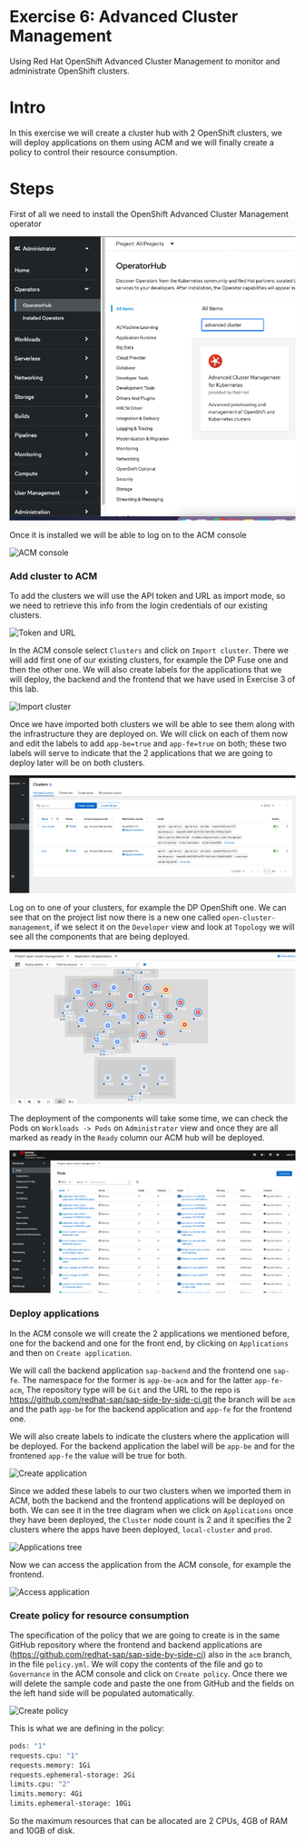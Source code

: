 # Exercise 6: Advanced Cluster Management

Using Red Hat OpenShift Advanced Cluster Management to monitor and administrate OpenShift clusters.

# Intro

In this exercise we will create a cluster hub with 2 OpenShift clusters, we will deploy applications on them using ACM and we will finally create a policy to control their resource consumption.

# Steps 

First of all we need to install the OpenShift Advanced Cluster Management operator

![ACM operator](images/acm-operator.png)

Once it is installed we will be able to log on to the ACM console

![ACM console](images/log-on-acm.gif)


### Add cluster to ACM

To add the clusters we will use the API token and URL as import mode, so we need to retrieve this info from the login credentials of our existing clusters.

![Token and URL](images/token&URL.gif)

In the ACM console select `Clusters` and click on `Import cluster`. There we will add first one of our existing clusters, for example the DP Fuse one and then the other one. We will also create labels for the applications that we will deploy, the backend and the frontend that we have used in Exercise 3 of this lab.

![Import cluster](images/import-cluster.gif)

Once we have imported both clusters we will be able to see them along with the infrastructure they are deployed on. We will click on each of them now and edit the labels to add `app-be=true` and `app-fe=true` on both; these two labels will serve to indicate that the 2 applications that we are going to deploy later will be on both clusters.

![Cluster list](images/cluster-list.png)

Log on to one of your clusters, for example the DP OpenShift one. We can see that on the project list now there is a new one called `open-cluster-management`, if we select it on the `Developer` view and look at `Topology` we will see all the components that are being deployed.

![ACM components](images/acm-components.png)

The deployment of the components will take some time, we can check the Pods on `Workloads -> Pods` on `Administrator` view and once they are all marked as ready in the `Ready` column our ACM hub will be deployed.

![ACM pods](images/pods.png)

### Deploy applications

In the ACM console we will create the 2 applications we mentioned before, one for the backend and one for the front end, by clicking on `Applications` and then on `Create application`. 

We will call the backend application `sap-backend` and the frontend one `sap-fe`. The namespace for the former is `app-be-acm` and for the latter `app-fe-acm`, The repository type will be `Git` and the URL to the repo is https://github.com/redhat-sap/sap-side-by-side-ci.git the branch will be `acm` and the path `app-be` for the backend application and `app-fe` for the frontend one.

We will also create labels to indicate the clusters where the application will be deployed. For the backend application the label will be `app-be` and for the frontened `app-fe` the value will be true for both.

![Create application](images/create-application.gif)

Since we added these labels to our two clusters when we imported them in ACM, both the backend and the frontend applications will be deployed on both. We can see it in the tree diagram when we click on `Applications` once they have been deployed, the `Cluster` node count is 2 and it specifies the 2 clusters where the apps have been deployed, `local-cluster` and `prod`.

![Applications tree](images/applications-tree.gif)

Now we can access the application from the ACM console, for example the frontend.

![Access application](images/access-application.gif)

### Create policy for resource consumption

The specification of the policy that we are going to create is in the same GitHub repository where the frontend and backend applications are (https://github.com/redhat-sap/sap-side-by-side-ci) also in the `acm` branch, in the file `policy.yml`. We will copy the contents of the file and go to `Governance` in the ACM console and click on `Create policy`. Once there we will delete the sample code and paste the one from GitHub and the fields on the left hand side will be populated automatically.

![Create policy](images/create-policy.gif)

This is what we are defining in the policy:

```bash
pods: "1" 
requests.cpu: "1" 
requests.memory: 1Gi 
requests.ephemeral-storage: 2Gi 
limits.cpu: "2" 
limits.memory: 4Gi 
limits.ephemeral-storage: 10Gi
```

So the maximum resources that can be allocated are 2 CPUs, 4GB of RAM and 10GB of disk.
